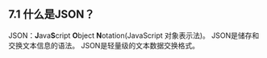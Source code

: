 ## 7.1 什么是JSON？

JSON：**J**ava**S**cript **O**bject **N**otation(JavaScript 对象表示法)。
JSON是储存和交换文本信息的语法。
JSON是轻量级的文本数据交换格式。